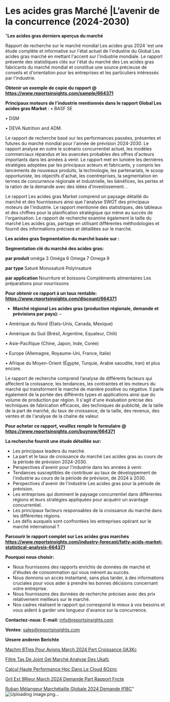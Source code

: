 # Les acides gras Marché |L’avenir de la concurrence (2024-2030)

"<strong>Les acides gras derniers aperçus du marché</strong>

Rapport de recherche sur le marché mondial Les acides gras 2024 'est une étude complète et informative sur l'état actuel de l'industrie du Global Les acides gras marché en mettant l'accent sur l'industrie mondiale. Le rapport présente des statistiques clés sur l'état du marché des Les acides gras fabricants du marché mondial et constitue une source précieuse de conseils et d'orientation pour les entreprises et les particuliers intéressés par l'industrie.

<strong>Obtenir un exemple de copie du rapport @ <a href=https://www.reportsinsights.com/sample/664371>https://www.reportsinsights.com/sample/664371</a></strong>

<strong>Principaux moteurs de l'industrie mentionnés dans le rapport Global Les acides gras Market</strong> :
• BASF SE

• DSM

• DEVA Nutrition and ADM.

Le rapport de recherche basé sur les performances passées, présentes et futures du marché mondial pour l'année de prévision 2024-2030. Le rapport analyse en outre le scénario concurrentiel actuel, les modèles commerciaux répandus et les avancées probables des offres d'acteurs importants dans les années à venir. Le rapport met en lumière les dernières stratégies adoptées par les principaux acteurs et fabricants, y compris les lancements de nouveaux produits, la technologie, les partenariats, le scoop opportuniste, les objectifs d'achat, les coentreprises, la segmentation en termes de concurrence régionale et industrielle, les bénéfices, les pertes et la ration de la demande avec des idées d'investissement. .

Le rapport Les acides gras Market comprend un paysage détaillé du marché et des fournisseurs ainsi que l'analyse SWOT des principaux moteurs de l'industrie. Le rapport mentionne des statistiques, des tableaux et des chiffres pour la planification stratégique qui mène au succès de l'organisation. Le rapport de recherche examine également la taille du marché Les acides gras, partage en utilisant différentes méthodologies et fournit des informations précises et détaillées sur le marché.

<strong>Les acides gras Segmentation du marché basée sur :</strong>

<strong> Segmentation clé du marché des acides gras: </strong>

<strong> par produit </strong>
oméga 3
Oméga 6
Omega 7
Omega 9

<strong> par type </strong>
Saturé
Monosaturé
Polyinsaturé

<strong> par application </strong>
Nourriture et boissons
Compléments alimentaires
Les préparations pour nourrissons

<strong>Pour obtenir ce rapport à un taux rentable: <a href=https://www.reportsinsights.com/discount/664371>https://www.reportsinsights.com/discount/664371</a></strong>
<ul>
  <li><strong>Marché régional Les acides gras (production régionale, demande et prévisions par pays): -</strong></li>
</ul>
• Amérique du Nord (États-Unis, Canada, Mexique)

• Amérique du Sud (Brésil, Argentine, Equateur, Chili)

• Asie-Pacifique (Chine, Japon, Inde, Corée)

• Europe (Allemagne, Royaume-Uni, France, Italie)

• Afrique du Moyen-Orient (Égypte, Turquie, Arabie saoudite, Iran) et plus encore.

Le rapport de recherche comprend l’analyse de différents facteurs qui affectent la croissance, les tendances, les contraintes et les moteurs du marché qui transforment le marché de manière positive ou négative. Il parle également de la portée des différents types et applications ainsi que du volume de production par région. Il s'agit d'une évaluation précise des techniques de fabrication efficaces, des techniques de publicité, de la taille de la part de marché, du taux de croissance, de la taille, des revenus, des ventes et de l'analyse de la chaîne de valeur.

<strong>Pour acheter ce rapport, veuillez remplir le formulaire @   <a href=https://www.reportsinsights.com/buynow/664371>https://www.reportsinsights.com/buynow/664371</a></strong>

<strong>La recherche fournit une étude détaillée sur:</strong>
<ul>
  <li>Les principaux leaders du marché.</li>
  <li>La part et le taux de croissance du marché Les acides gras au cours de la période de prévision 2024-2030.</li>
  <li>Perspectives d'avenir pour l'industrie dans les années à venir.</li>
  <li>Tendances susceptibles de contribuer au taux de développement de l'industrie au cours de la période de prévision, de 2024 à 2030.</li>
  <li>Perspectives d'avenir de l'industrie Les acides gras pour la période de prévision.</li>
  <li>Les entreprises qui dominent le paysage concurrentiel dans différentes régions et leurs stratégies appliquées pour acquérir un avantage concurrentiel.</li>
  <li>Les principaux facteurs responsables de la croissance du marché dans les différentes régions.</li>
  <li>Les défis auxquels sont confrontées les entreprises opérant sur le marché international ?</li>
</ul>

<strong>Parcourir le rapport complet sur Les acides gras marchés <a href=https://www.reportsinsights.com/industry-forecast/fatty-acids-market-statistical-analysis-664371>https://www.reportsinsights.com/industry-forecast/fatty-acids-market-statistical-analysis-664371</a></strong>

<strong>Pourquoi nous choisir:</strong>
<ul>
  <li>Nous fournissons des rapports enrichis de données de marché et d'études de consommation qui vous mènent au succès.</li>
  <li>Nous donnons un accès instantané, sans plus tarder, à des informations cruciales pour vous aider à prendre les bonnes décisions concernant votre entreprise.</li>
  <li>Nous fournissons des données de recherche précises avec des prix relativement meilleurs sur le marché.</li>
  <li>Nos cadres réalisent le rapport qui correspond le mieux à vos besoins et vous aident à garder une longueur d'avance sur la concurrence.</li>
</ul>
<strong>Contactez-nous:
</strong><strong>E-mail:</strong> <a href=mailto:info@reportsinsights.com>info@reportsinsights.com</a>

<strong>Ventes</strong>: <a href=mailto:sales@reportsinsights.com>sales@reportsinsights.com</a>

<strong>Unsere anderen Berichte</strong>

<a href=https://www.linkedin.com/pulse/machm%C3%A8tres-pour-avions-march%C3%A9-2024-part-croissance-0a3kc/>Machm 8Tres Pour Avions March 2024 Part Croissance 0A3Kc</a>

<a href=https://www.linkedin.com/pulse/filtre-tas-de-joint-gel-marché-analyse-des-ukafc/>Filtre Tas De Joint Gel Marché Analyse Des Ukafc</a>

<a href=https://www.linkedin.com/pulse/calcul-haute-performance-hpc-dans-le-cloud-6oznc/>Calcul Haute Performance Hpc Dans Le Cloud 6Oznc</a>

<a href=https://www.linkedin.com/pulse/gril-ext%C3%A9rieur-march%C3%A9-2024-demande-part-rapport-fncte/>Gril Ext 9Rieur March 2024 Demande Part Rapport Fncte</a>

<a href=https://www.linkedin.com/pulse/ruban-mélangeur-marchétaille-globale-2024-demande-if18c/>Ruban Mélangeur Marchétaille Globale 2024 Demande If18C</a>"
![Uploading image.png…]()
